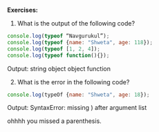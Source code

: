 
**Exercises:**

1. What is the output of the following code?
```javascript
console.log(typeof “Navgurukul”); 
console.log(typeof {name: "Shweta", age: 118});
console.log(typeof [1, 2, 4]); 
console.log(typeof function(){});
```
Output:
    string
    object
    object
    function

2. What is the error in the following code?
```javascript
console.log(typeOf {name: "Shweta", age: 18});
```
Output: SyntaxError: missing ) after argument list

ohhhh you missed a parenthesis.

